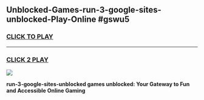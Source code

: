 
## Unblocked-Games-run-3-google-sites-unblocked-Play-Online #gswu5
<h3>
<a href="https://news.freeplayer.one?title=run-3-google-sites-unblocked&ref=3">CLICK TO PLAY</a></h3>
<hr>

<h3>
<a href="https://news.freeplayer.one?title=run-3-google-sites-unblocked&ref=3">CLICK 2 PLAY</a>
  
</h3>

<a href="https://news.freeplayer.one?title=run-3-google-sites-unblocked&ref=3"><img src="https://clearcache.store/games.png"></a>


**run-3-google-sites-unblocked games unblocked: Your Gateway to Fun and Accessible Online Gaming**
